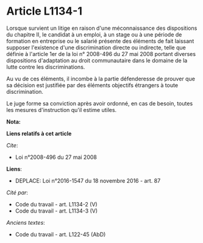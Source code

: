 # Article L1134-1

Lorsque survient un litige en raison d'une méconnaissance des dispositions du chapitre II, le candidat à un emploi, à un
stage ou à une période de formation en entreprise ou le salarié présente des éléments de fait laissant supposer l'existence
d'une discrimination directe ou indirecte, telle que définie à l'article 1er de la loi n° 2008-496 du 27 mai 2008 portant
diverses dispositions d'adaptation au droit communautaire dans le domaine de la lutte contre les discriminations. 

Au vu de ces éléments, il incombe à la partie défenderesse de prouver que sa décision est justifiée par des éléments
objectifs étrangers à toute discrimination. 

Le juge forme sa conviction après avoir ordonné, en cas de besoin, toutes les mesures d'instruction qu'il estime utiles.

**Nota:**



**Liens relatifs à cet article**

_Cite_:

  - Loi n°2008-496 du 27 mai 2008

**Liens**:

  - DEPLACE: Loi n°2016-1547 du 18 novembre 2016 - art. 87

_Cité par_:

  - Code du travail - art. L1134-2 (V)
  - Code du travail - art. L1134-3 (V)

_Anciens textes_:

  - Code du travail - art. L122-45 (AbD)
